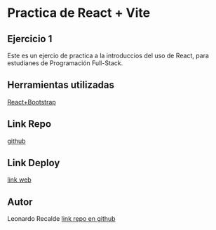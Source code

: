 # Practica de React + Vite

## Ejercicio 1

Este es un ejercio de practica a la introduccios del uso de React, para estudianes de Programación Full-Stack.

## Herramientas utilizadas

[React+Bootstrap](https://react-bootstrap.github.io/)

## Link Repo
[github](https://github.com/leorecalde/tpReactPto1.git)

## Link Deploy
[link web](https://tpreactpto1.netlify.app/)
## Autor

Leonardo Recalde [link repo en github](https://github.com/leorecalde)



